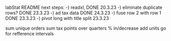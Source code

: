 labStat README
next steps:
-) readxl, DONE 20.3.23
-) eliminate duplicate rows? DONE 23.3.23
-) ad tax data DONE 24.3.23
-) fuse row 2 with row 1 DONE 23.3.23
-) pivot long with title split 23.3.23

sum unique orders
sum tax points
over quarters
% in/decrease
add units
go for refference intervals